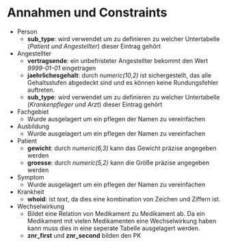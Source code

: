 # Annahmen und Constraints

- Person
    - **sub_type**: wird verwendet um zu definieren zu welcher Untertabelle (*Patient und Angestellter*) dieser Eintrag gehört
- Angestellter
    - **vertragsende**: ein unbefristeter Angestellter bekommt den Wert *9999-01-01* eingetragen
    - **jaehrlichesgehalt**: durch *numeric(10,2)* ist sichergestellt, das alle Gehaltsstufen abgedeckt sind und es können keine Rundungsfehler auftreten.
    - **sub_type**: wird verwendet um zu definieren zu welcher Untertabelle (*Krankenpfleger und Arzt*) dieser Eintrag gehört
- Fachgebiet
    - Wurde ausgelagert um ein pflegen der Namen zu vereinfachen
- Ausbildung
    - Wurde ausgelagert um ein pflegen der Namen zu vereinfachen
- Patient
    - **gewicht**: durch *numeric(6,3)* kann das Gewicht präzise angegeben werden
    - **groesse**: durch *numeric(5,2)* kann die Größe präzise angegeben werden
- Symptom
    - Wurde ausgelagert um ein pflegen der Namen zu vereinfachen
- Krankheit
    - **whoid**: ist *text*, da dies eine kombination von Zeichen und Ziffern ist.
- Wechselwirkung
    - Bildet eine Relation von Medikament zu Medikament ab. Da ein Medikament mit vielen Medikamenten eine Wechselwirkung haben kann muss dies in eine seperate Tabelle ausgelagert werden.
    - **znr_first** und **znr_second** bilden den PK